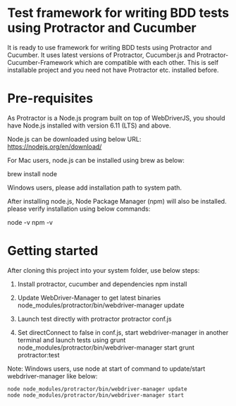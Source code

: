 # Test framework for writing BDD tests using Protractor and Cucumber

It is ready to use framework for writing BDD tests using Protractor and Cucumber. It uses latest versions of Protractor, Cucumber.js and Protractor-Cucumber-Framework which are compatible with each other. This is self installable project and you need not have Protractor etc. installed before.

# Pre-requisites

As Protractor is a Node.js program built on top of WebDriverJS, you should have Node.js installed with version 6.11 (LTS) and above.

Node.js can be downloaded using below URL:
https://nodejs.org/en/download/

For Mac users, node.js can be installed using brew as below:

brew install node

Windows users, please add installation path to system path.

After installing node.js, Node Package Manager (npm) will also be installed. please verify installation using below commands:
   
  node -v
  npm -v

# Getting started

After cloning this project into your system folder, use below steps:

1) Install protractor, cucumber and dependencies
   npm install

2) Update WebDriver-Manager to get latest binaries 
	 node_modules/protractor/bin/webdriver-manager update
	 
3) Launch test directly with protractor
   protractor conf.js
	 
4) Set directConnect to false in conf.js, start webdriver-manager in another terminal and launch tests using grunt
   node_modules/protractor/bin/webdriver-manager start
	 grunt protractor:test

Note: Windows users, use node at start of command to update/start webdriver-manager like below:

	node node_modules/protractor/bin/webdriver-manager update
	node node_modules/protractor/bin/webdriver-manager start
